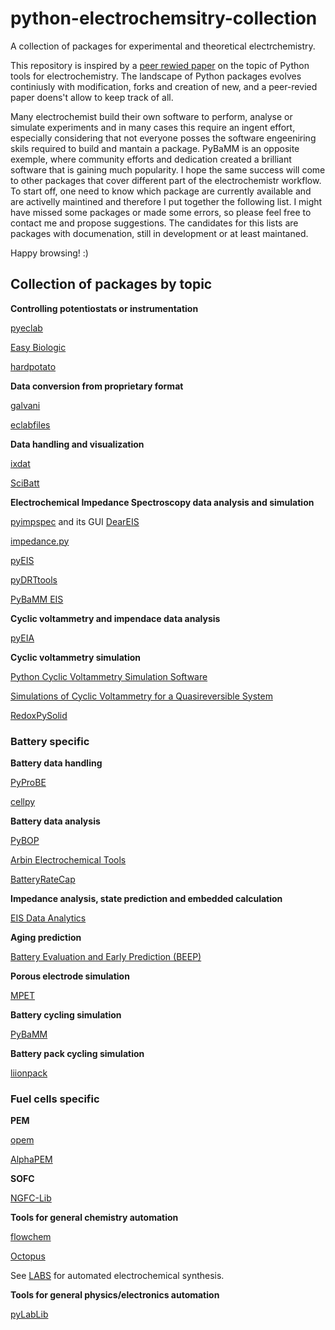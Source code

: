 # python-electrochemsitry-collection
A collection of packages for experimental and theoretical electrchemistry.

This repository is inspired by a [peer rewied paper](https://iopscience.iop.org/article/10.1149/2754-2734/acff0b) on the topic of Python tools for electrochemistry. The landscape of Python packages evolves continiusly with modification, forks and creation of new, and a peer-revied paper doens't allow to keep track of all.

Many electrochemist build their own software to perform, analyse or simulate experiments and in many cases this require an ingent effort, especially considering that not everyone posses the software engeeniring skils required to build and mantain a package. PyBaMM is an opposite exemple, where community efforts and dedication created a brilliant software that is gaining much popularity. I hope the same success will come to other packages that cover different part of the electrochemistr workflow. To start off, one need to know which package are currently available and are activelly maintined and therefore I put together the following list. I might have missed some packages or made some errors, so please feel free to contact me and propose suggestions. The candidates for this lists are packages with documenation, still in development or at least maintaned.

Happy browsing! :)

## Collection of packages by topic

**Controlling potentiostats or instrumentation**

[pyeclab](https://github.com/federicoscarpioni/pyeclab)

[Easy Biologic](https://github.com/bicarlsen/easy-biologic)

[hardpotato](https://github.com/jrlLAB/hardpotato)

**Data conversion from proprietary format**

[galvani](https://github.com/echemdata/galvani)

[eclabfiles](https://github.com/vetschn/eclabfiles)

**Data handling and visualization**

[ixdat](https://github.com/ixdat/ixdat)

[SciBatt](https://github.com/amundmr/SciBatt)

**Electrochemical Impedance Spectroscopy data analysis and simulation**

[pyimpspec](https://github.com/vyrjana/pyimpspec?tab=readme-ov-file) and its GUI [DearEIS](https://github.com/vyrjana/DearEIS)

[impedance.py](https://github.com/ECSHackWeek/impedance.py)

[pyEIS](https://github.com/kbknudsen/PyEIS/tree/master)

[pyDRTtools](https://github.com/ciuccislab/pyDRTtools)

[PyBaMM EIS](https://github.com/pybamm-team/pybamm-eis)

**Cyclic voltammetry and impendace data analysis**

[pyEIA](https://github.com/thomastu/pyEIA)

**Cyclic voltammetry simulation**

[Python Cyclic Voltammetry Simulation Software](https://github.com/kiranvad/pyMECSim?tab=readme-ov-file)

[Simulations of Cyclic Voltammetry for a Quasireversible System](https://github.com/tristanCB/quasi-reversible-cyclic-voltametry)

[RedoxPySolid](https://github.com/Aleksei-Marianov/RedoxPySolid)

### Battery specific

**Battery data handling**

[PyProBE](https://github.com/ImperialCollegeLondon/PyProBE?tab=readme-ov-file)

[cellpy](https://github.com/jepegit/cellpy)

**Battery data analysis**

[PyBOP](https://github.com/pybop-team/PyBOP)

[Arbin Electrochemical Tools](https://github.com/vince-wu/electrochem)

[BatteryRateCap](https://github.com/BatteryDesign/BatteryRateCap)

**Impedance analysis, state prediction and embedded calculation**

[EIS Data Analytics](https://git.rwth-aachen.de/isea/eis_data_analytics)

**Aging prediction**


[Battery Evaluation and Early Prediction (BEEP)](https://github.com/tri-amdd/beep)

**Porous electrode simulation**

[MPET](https://github.com/TRI-AMDD/mpet)

**Battery cycling simulation**

[PyBaMM](https://github.com/pybamm-team/PyBaMM)

**Battery pack cycling simulation**

[liionpack](https://github.com/pybamm-team/liionpack)

### Fuel cells specific

**PEM**

[opem](https://github.com/ECSIM/opem)

[AlphaPEM](https://github.com/gassraphael/AlphaPEM)

**SOFC**

[NGFC-Lib](https://github.com/NGFC-Lib/NGFC-Lib)

**Tools for general chemistry automation**

[flowchem](https://github.com/cambiegroup/flowchem)

[Octopus](https://github.com/richardingham/octopus)

See [LABS](https://aces.onlinelibrary.wiley.com/doi/full/10.1002/asia.202300380) for automated electrochemical synthesis.

**Tools for general physics/electronics automation**

[pyLabLib](https://github.com/AlexShkarin/pyLabLib/tree/main?tab=readme-ov-file)